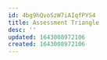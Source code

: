 ```yaml
---
id: 4bg9hQvoSzW7iAIqfPYS4
title: Assessment Triangle
desc: ''
updated: 1643008972106
created: 1643008972106
---
```


